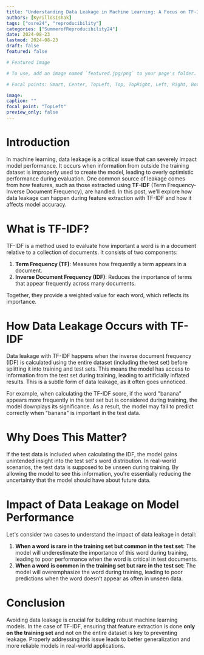 ```yaml
---
title: "Understanding Data Leakage in Machine Learning: A Focus on TF-IDF"
authors: [KyrillosIshak]
tags: ["osre24", "reproducibility"]
categories: ["SummerofReproducibility24"]
date: 2024-08-23
lastmod: 2024-08-23
draft: false
featured: false

# Featured image

# To use, add an image named `featured.jpg/png` to your page's folder.

# Focal points: Smart, Center, TopLeft, Top, TopRight, Left, Right, BottomLeft, Bottom, BottomRight.

image:
caption: ""
focal_point: "TopLeft"
preview_only: false
---
```


# Introduction

In machine learning, data leakage is a critical issue that can severely impact model performance. It occurs when information from outside the training dataset is improperly used to create the model, leading to overly optimistic performance during evaluation. One common source of leakage comes from how features, such as those extracted using **TF-IDF** (Term Frequency-Inverse Document Frequency), are handled. In this post, we'll explore how data leakage can happen during feature extraction with TF-IDF and how it affects model accuracy.

# What is TF-IDF?

TF-IDF is a method used to evaluate how important a word is in a document relative to a collection of documents. It consists of two components:

1. **Term Frequency (TF)**: Measures how frequently a term appears in a document.
2. **Inverse Document Frequency (IDF)**: Reduces the importance of terms that appear frequently across many documents.

Together, they provide a weighted value for each word, which reflects its importance.

# How Data Leakage Occurs with TF-IDF

Data leakage with TF-IDF happens when the inverse document frequency (IDF) is calculated using the entire dataset (including the test set) before splitting it into training and test sets. This means the model has access to information from the test set during training, leading to artificially inflated results. This is a subtle form of data leakage, as it often goes unnoticed.

For example, when calculating the TF-IDF score, if the word "banana" appears more frequently in the test set but is considered during training, the model downplays its significance. As a result, the model may fail to predict correctly when "banana" is important in the test data.

# Why Does This Matter?

If the test data is included when calculating the IDF, the model gains unintended insight into the test set's word distribution. In real-world scenarios, the test data is supposed to be unseen during training. By allowing the model to see this information, you're essentially reducing the uncertainty that the model should have about future data.

# Impact of Data Leakage on Model Performance

Let's consider two cases to understand the impact of data leakage in detail:

1. **When a word is rare in the training set but common in the test set**: The model will underestimate the importance of this word during training, leading to poor performance when the word is critical in test documents.
2. **When a word is common in the training set but rare in the test set**: The model will overemphasize the word during training, leading to poor predictions when the word doesn’t appear as often in unseen data.

# Conclusion

Avoiding data leakage is crucial for building robust machine learning models. In the case of TF-IDF, ensuring that feature extraction is done **only on the training set** and not on the entire dataset is key to preventing leakage. Properly addressing this issue leads to better generalization and more reliable models in real-world applications.
